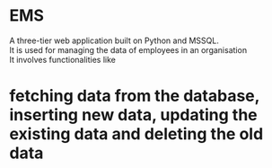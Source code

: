 # EMS
A three-tier web application built on Python and MSSQL.
<br>
It is used for managing the data of employees in an organisation
<br>
It involves functionalities like <h1>fetching data from the database, inserting new data, updating the existing data and deleting the old data</h1>
